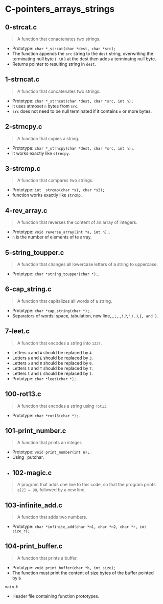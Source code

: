# C-pointers_arrays_strings

## 0-strcat.c
>A function that conactenates two strings.

- Prototype: `char *_strcat(char *dest, char *src);`
- The function appends the `src` string to the `dest` string, overwriting the terminating null byte (` \0` ) at the dest then adds a terminatng null byte.
- Returns pointer to resulting string in `dest`.
## 1-strncat.c
>A function that concatenates two strings.

- Prototype: `char *_strncat(char *dest, char *src, int n);`
- it uses atmoset `n` bytes from `src`.
- `src` does not need to be null terminated if it contains `n` or more bytes.
## 2-strncpy.c
>A function that copies a string.

- Prototype: `char *_strncpy(char *dest, char *src, int n);`.
- it works exactly like `strncpy`.
## 3-strcmp.c
>A function that compares two strings.

- Prototype: `int _strcmp(char *s1, char *s2);`
- function works exactly like `strcmp`.
## 4-rev_array.c
>A function that reverses the content of an array of integers.

- Prototype: `void reverse_array(int *a, int n);`.
- `n` is the number of elements of te array.
## 5-string_toupper.c
>A function that changes all lowercase letters of a string to uppercase.

- Prototype: `char *string_toupper(char *);`.
## 6-cap_string.c
>A function that capitalizes all words of a string.

- Prototype: `char *cap_string(char *);`.
- Separators of words: space, tabulation, new line,`,`,`;`,`.`,`!`,`?`,`"`,`(,)`,`{, and }`.
## 7-leet.c
>A function that encodes a string into `1337`.

- Letters `a` and `A` should be replaced by `4`.
- Letters `e` and `E` should be replaced by `3`.
- Letters `o` and `O` should be replaced by `0`.
- Letters `t` and `T` should be replaced by `7`.
- Letters `l` and `L` should be replaced by `1`.
- Prototype: `char *leet(char *);`.
## 100-rot13.c
>A function that encodes a string using `rot13`.

- Prototype: `char *rot13(char *);`.

## 101-print_number.c
>A function that prints an integer.

- Prototype: `void print_number(int n);`.
- Using _putchar.
- ## 102-magic.c
>A program that adds one line to this code, so that the program prints `a[2] = 98`, followed by a new line.
  ## 103-infinite_add.c
  >A function that adds two numbers.
  - Prototype: `char *infinite_add(char *n1, char *n2, char *r, int size_r);`
  ## 104-print_buffer.c
  >A function that prints a buffer.
  - Prototype: `void print_buffer(char *b, int size);`
  - The function must print the content of size bytes of the buffer pointed by `b`
  
  `main.h`
- Header file containing function prototypes.
